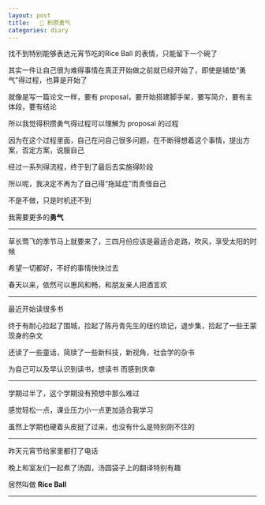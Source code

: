 ```yaml
---
layout: post
title:   🥣 积攒勇气
categories: diary
---
```








找不到特别能够表达元宵节吃的Rice Ball 的表情，只能留下一个碗了



其实一件让自己很为难得事情在真正开始做之前就已经开始了，即使是铺垫“勇气”得过程，也算是开始了

就像是写一篇论文一样，要有 proposal，要开始搭建脚手架，要写简介，要有主体段，要有结论

所以我觉得积攒勇气得过程可以理解为 proposal 的过程

因为在这个过程里面，自己在问自己很多问题，在不断得想着这个事情，提出方案，否定方案，说服自己

经过一系列得流程，终于到了最后去实施得阶段

所以呢，我决定不再为了自己得“拖延症”而责怪自己

不是不做，只是时机还不到

我需要更多的**勇气**





---

草长莺飞的季节马上就要来了，三四月份应该是最适合走路，吹风，享受太阳的时候

希望一切都好，不好的事情快快过去

春天以来，依然可以惠风和畅，和朋友亲人把酒言欢

---

最近开始读很多书

终于有耐心捡起了围城，捡起了陈丹青先生的纽约琐记，退步集，捡起了一些王蒙现身的杂文

还读了一些童话，简牍了一些新科技，新视角，社会学的杂书

为自己可以及早认识到读书，想读书 而感到庆幸

---

学期过半了，这个学期没有预想中那么难过

感觉轻松一点，课业压力小一点更加适合我学习

虽然上学期也硬着头皮挺了过来，也没有什么是特别刚不住的

---

昨天元宵节给家里都打了电话

晚上和室友们一起煮了汤圆，汤圆袋子上的翻译特别有趣

居然叫做 **Rice Ball**

---



